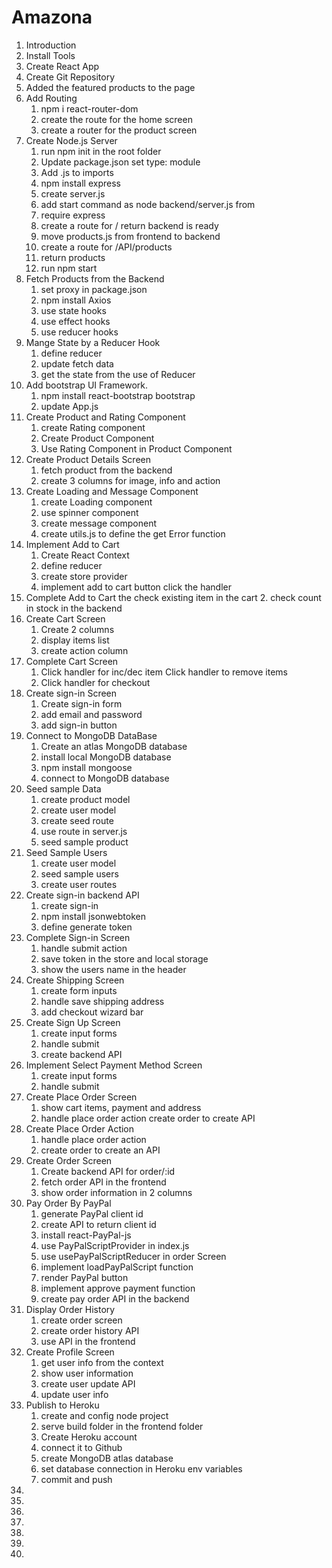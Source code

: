 # Amazona

1. Introduction
2. Install Tools
3. Create React App
4. Create Git Repository
5. Added the featured products to the page
6. Add Routing
   1. npm i react-router-dom
   2. create the route for the home screen
   3. create a router for the product screen
7. Create Node.js Server
   1. run npm init in the root folder
   2. Update package.json set type: module
   3. Add .js to imports
   4. npm install express
   5. create server.js
   6. add start command as node backend/server.js from
   7. require express
   8. create a route for / return backend is ready
   9. move products.js from frontend to backend
   10. create a route for /API/products
   11. return products
   12. run npm start
8. Fetch Products from the Backend
   1. set proxy in package.json
   2. npm install Axios
   3. use state hooks
   4. use effect hooks
   5. use reducer hooks
9. Mange State by a Reducer Hook
   1. define reducer
   2. update fetch data
   3. get the state from the use of Reducer
10. Add bootstrap UI Framework.
    1. npm install react-bootstrap bootstrap
    2. update App.js
11. Create Product and Rating Component
    1. create Rating component
    2. Create Product Component
    3. Use Rating Component in Product Component
12. Create Product Details Screen
    1. fetch product from the backend
    2. create 3 columns for image, info and action
13. Create Loading and Message Component
    1. create Loading component
    2. use spinner component
    3. create message component
    4. create utils.js to define the get Error function
14. Implement Add to Cart
    1. Create React Context
    2. define reducer
    3. create store provider
    4. implement add to cart button click the handler
15. Complete Add to Cart the check existing item in the cart 2. check count in stock in the backend
16. Create Cart Screen
    1. Create 2 columns
    2. display items list
    3. create action column
17. Complete Cart Screen
    1. Click handler for inc/dec item Click handler to remove items
    2. Click handler for checkout
18. Create sign-in Screen
    1. Create sign-in form
    2. add email and password
    3. add sign-in button
19. Connect to MongoDB DataBase
    1. Create an atlas MongoDB database
    2. install local MongoDB database
    3. npm install mongoose
    4. connect to MongoDB database
20. Seed sample Data
    1. create product model
    2. create user model
    3. create seed route
    4. use route in server.js
    5. seed sample product
21. Seed Sample Users
    1. create user model
    2. seed sample users
    3. create user routes
22. Create sign-in backend API
    1. create sign-in
    2. npm install jsonwebtoken
    3. define generate token
23. Complete Sign-in Screen
    1. handle submit action
    2. save token in the store and local storage
    3. show the users name in the header
24. Create Shipping Screen
    1. create form inputs
    2. handle save shipping address
    3. add checkout wizard bar
25. Create Sign Up Screen
    1. create input forms
    2. handle submit
    3. create backend API
26. Implement Select Payment Method Screen
    1. create input forms
    2. handle submit
27. Create Place Order Screen
    1. show cart items, payment and address
    2. handle place order action create order to create API
28. Create Place Order Action
    1. handle place order action
    2. create order to create an API
29. Create Order Screen
    1. Create backend API for order/:id
    2. fetch order API in the frontend
    3. show order information in 2 columns
30. Pay Order By PayPal
    1. generate PayPal client id
    2. create API to return client id
    3. install react-PayPal-js
    4. use PayPalScriptProvider in index.js
    5. use usePayPalScriptReducer in order Screen
    6. implement loadPayPalScript function
    7. render PayPal button
    8. implement approve payment function
    9. create pay order API in the backend
31. Display Order History
    1. create order screen
    2. create order history API
    3. use API in the frontend
32. Create Profile Screen
    1. get user info from the context
    2. show user information
    3. create user update API
    4. update user info
33. Publish to Heroku
    1.  create and config node project
    2.  serve build folder in the frontend folder
    3.  Create Heroku account
    4.  connect it to Github
    5.  create MongoDB atlas database
    6.  set database connection in Heroku env variables
    7.  commit and push
34.
35.
36.
37.
38.
39.
40.
